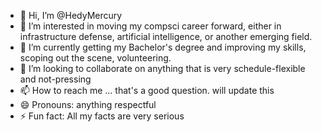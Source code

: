 - 👋 Hi, I’m @HedyMercury
- 👀 I’m interested in moving my compsci career forward, either in infrastructure defense, artificial intelligence, or another emerging field.
- 🌱 I’m currently getting my Bachelor's degree and improving my skills, scoping out the scene, volunteering.
- 💞️ I’m looking to collaborate on anything that is very schedule-flexible and not-pressing
- 📫 How to reach me ... that's a good question. will update this
- 😄 Pronouns: anything respectful
- ⚡ Fun fact: All my facts are very serious

<!---
HedyMercury/HedyMercury is a ✨ special ✨ repository because its `README.md` (this file) appears on your GitHub profile.
You can click the Preview link to take a look at your changes.
--->
